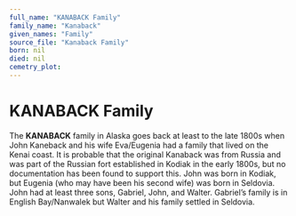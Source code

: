 ```yaml
---
full_name: "KANABACK Family"
family_name: "Kanaback"
given_names: "Family"
source_file: "Kanaback Family"
born: nil
died: nil
cemetry_plot: 
---
```

# KANABACK Family

The **KANABACK** family in Alaska goes back at least to the late 1800s
when John Kaneback and his wife Eva/Eugenia had a family that lived on
the Kenai coast. It is probable that the original Kanaback was from
Russia and was part of the Russian fort established in Kodiak in the
early 1800s, but no documentation has been found to support this. John
was born in Kodiak, but Eugenia (who may have been his second wife) was
born in Seldovia. John had at least three sons, Gabriel, John, and
Walter. Gabriel’s family is in English Bay/Nanwalek but Walter and his
family settled in Seldovia.

